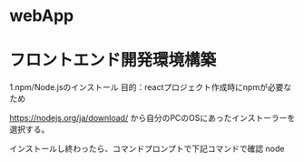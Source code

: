 # webApp

# フロントエンド開発環境構築
1.npm/Node.jsのインストール
  目的：reactプロジェクト作成時にnpmが必要なため

  https://nodejs.org/ja/download/
  から自分のPCのOSにあったインストーラーを選択する。
  
  インストールし終わったら、コマンドプロンプトで下記コマンドで確認
  node
  
  


